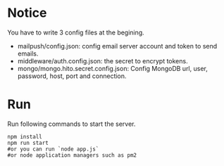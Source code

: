 # Notice
You have to write 3 config files at the begining.
- mailpush/config.json: config email server account and token to send emails.
- middleware/auth.config.json: the secret to encrypt tokens.
- mongo/mongo.hito.secret.config.json: Config  MongoDB url, user, password, host,  port and connection.

# Run
Run following commands to start the server.
```
npm install
npm run start 
#or you can run `node app.js` 
#or node application managers such as pm2 
```


